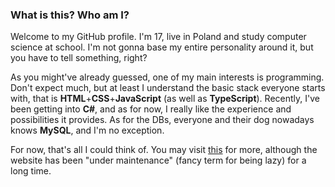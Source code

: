 ### What is this? Who am I?

Welcome to my GitHub profile. I'm 17, live in Poland and study computer science at school. I'm not gonna base my entire personality around it, but you have to tell something, right?

As you might've already guessed, one of my main interests is programming. Don't expect much, but at least I understand the basic stack everyone starts with, that is **HTML**+**CSS**+**JavaScript** (as well as **TypeScript**). Recently, I've been getting into **C#**, and as for now, I really like the experience and possibilities it provides. As for the DBs, everyone and their dog nowadays knows **MySQL**, and I'm no exception. 

For now, that's all I could think of. You may visit [this](https://sokzkomucha.xyz) for more, although the website has been "under maintenance" (fancy term for being lazy) for a long time.
